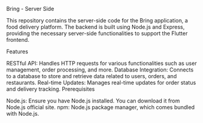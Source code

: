 Bring - Server Side

This repository contains the server-side code for the Bring application, a food delivery platform. The backend is built using Node.js and Express, providing the necessary server-side functionalities to support the Flutter frontend.

Features

RESTful API: Handles HTTP requests for various functionalities such as user management, order processing, and more.
Database Integration: Connects to a database to store and retrieve data related to users, orders, and restaurants.
Real-time Updates: Manages real-time updates for order status and delivery tracking.
Prerequisites

Node.js: Ensure you have Node.js installed. You can download it from Node.js official site.
npm: Node.js package manager, which comes bundled with Node.js.
